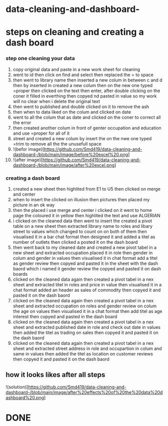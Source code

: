 # data-cleaning-and-dashboard-
# steps on cleaning and creating a dash board

### step one cleaning your data
1) copy original data and paste in a new work sheet for cleaning
2) went to id then click on find and select then replaced the = to space
3) then went to library name then inserted a new colum in between c and d then by inserted in created a new colum then on the new one typed =proper then clicked on the text then enter, after double clicking on the coner it filled in everthing then copyed nd pasted in value so my work will no clear when i delete the original text 
4) then went to published and double clicked on it to remove the ash 
5) then when to data liked on the colum and clicked on date
6) went to all the colum that as date and clicked on the coner to correct all the error 
7) then created another colum in front of genter occupation and education and use =proper for all of it 
8) street and created a new colum by insert the on the nwe one typed =trim to remove all the the unusefull space 
9) !(befor image)[https://github.com/Smd419/data-cleaning-and-dashboard-/blob/main/image/before%20excel%20.png]
 10) !(after image)[https://github.com/Smd419/data-cleaning-and-dashboard-/blob/main/image/after%20excel.png]

### creating a dash board
1) created a new sheet then highlited from E1 to U5  then clicked on merge and center
2) when to insert the clicked on illusion then pictures then placed my picture in an ok way
3) then the placed i use merge and center i clicked on it went to home page the coloured it in yellow then highlited the text and use ALGERIAN
4) i clicked on the cleaned data then went to insert the created a pivot table on a new sheet then extracted library name to roles and libary street to values which changed to count on on both of them then visualised it in a bar chat format then designed it and added a titel as number of outlets then clicked a posted it on the dash board 
5) then went back to my cleaned date and created a new pivot tabel in a new sheet and extracted occupation placed it in role then gender in colum and gender in values then visualised it in chat format  add a titel as gender review then copyed and pasted it in the sheet with the dash baord which i named it gender review the copyed and pasted it on dash boards 
6) clicked on the cleaned data again then created a pivot tabel in a nex sheet and extracted titel in roles and price in value then visualised it in a chat format  added an header as sales of commodity then copyed it and pasted it on the dash baord
7) clicked on the cleaned data again then created a pivot tabel in a nex sheet and extracted occupation on roles and gender review on colum the age on values then visualised it in a chat format then add titel as age interest then copyed and pasted in the dash board
8) clicked on the cleaned data again then created a pivot tabel in a nex sheet and extracted published date in role and check out date in values then added the titel as trading on sales  then copyed it and pasted it on the dash baord
9) clicked on the cleaned data again then created a pivot tabel in a nex sheet and extracted street address in role and occupartion in colum and same in values then added the titel as location on customer reviews then copyed it and pasted it on the dash baord
## how it looks likes after all steps
!(solution)[https://github.com/Smd419/data-cleaning-and-dashboard-/blob/main/image/after%20effects%20of%20the%20data%20dashboard%20.png]
# DONE